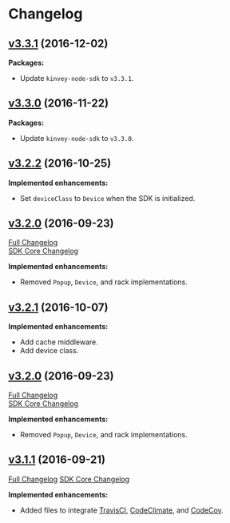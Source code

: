 # Changelog
## [v3.3.1](https://github.com/Kinvey/html5-sdk/tree/v3.3.1) (2016-12-02)

**Packages:**

- Update `kinvey-node-sdk` to `v3.3.1`.

## [v3.3.0](https://github.com/Kinvey/html5-sdk/tree/v3.3.0) (2016-11-22)

**Packages:**

- Update `kinvey-node-sdk` to `v3.3.0`.

## [v3.2.2](https://github.com/Kinvey/html5-sdk/tree/v3.2.2) (2016-10-25)

**Implemented enhancements:**

- Set `deviceClass` to `Device` when the SDK is initialized.

## [v3.2.0](https://github.com/Kinvey/html5-sdk/tree/v3.2.0) (2016-09-23)
[Full Changelog](https://github.com/Kinvey/html5-sdk/compare/3.1.1...3.2.0)<br/>
[SDK Core Changelog](https://github.com/Kinvey/javascript-sdk-core/blob/master/CHANGELOG.md)

**Implemented enhancements:**

- Removed `Popup`, `Device`, and rack implementations.

## [v3.2.1](https://github.com/Kinvey/html5-sdk/tree/v3.2.1) (2016-10-07)

**Implemented enhancements:**

- Add cache middleware.
- Add device class.

## [v3.2.0](https://github.com/Kinvey/html5-sdk/tree/v3.2.0) (2016-09-23)
[Full Changelog](https://github.com/Kinvey/html5-sdk/compare/3.1.1...3.2.0)<br/>
[SDK Core Changelog](https://github.com/Kinvey/javascript-sdk-core/blob/master/CHANGELOG.md)

**Implemented enhancements:**

- Removed `Popup`, `Device`, and rack implementations.

## [v3.1.1](https://github.com/Kinvey/html5-sdk/tree/v3.1.1) (2016-09-21)
[Full Changelog](https://github.com/Kinvey/html5-sdk/compare/3.1.0...3.1.1)
[SDK Core Changelog](https://github.com/Kinvey/javascript-sdk-core/blob/master/CHANGELOG.md)

**Implemented enhancements:**

- Added files to integrate [TravisCI](https://travis-ci.org/Kinvey/html5-sdk), [CodeClimate](https://codeclimate.com/github/Kinvey/html5-sdk), and [CodeCov](https://codecov.io/gh/Kinvey/html5-sdk).
